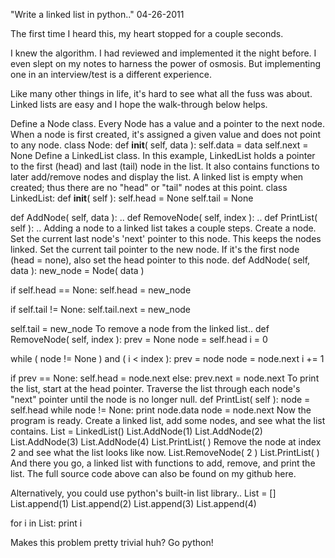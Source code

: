 "Write a linked list in python.."
04-26-2011

The first time I heard this, my heart stopped for a couple seconds.

I knew the algorithm. I had reviewed and implemented it the night before. I even slept on my notes to harness the power of osmosis. But implementing one in an interview/test is a different experience.

Like many other things in life, it's hard to see what all the fuss was about. Linked lists are easy and I hope the walk-through below helps.

Define a Node class. Every Node has a value and a pointer to the next node. When a node is first created, it's assigned a given value and does not point to any node.
class Node:
  def __init__( self, data ):
    self.data = data
    self.next = None
Define a LinkedList class. In this example, LinkedList holds a pointer to the first (head) and last (tail) node in the list. It also contains functions to later add/remove nodes and display the list. A linked list is empty when created; thus there are no "head" or "tail" nodes at this point.
class LinkedList:
  def __init__( self ):
    self.head = None
    self.tail = None

  def AddNode( self, data ):
  ..
  def RemoveNode( self, index ):
  ..
  def PrintList( self ):
  ..
Adding a node to a linked list takes a couple steps.
Create a node.
Set the current last node's 'next' pointer to this node. This keeps the nodes linked.
Set the current tail pointer to the new node. If it's the first node (head = none), also set the head pointer to this node.
def AddNode( self, data ):
  new_node = Node( data )

  if self.head == None:
    self.head = new_node

  if self.tail != None:
    self.tail.next = new_node

  self.tail = new_node
To remove a node from the linked list..
def RemoveNode( self, index ):
  prev = None
  node = self.head
  i = 0

  while ( node != None ) and ( i < index ):
    prev = node
    node = node.next
    i += 1

  if prev == None:
    self.head = node.next
  else:
    prev.next = node.next
To print the list, start at the head pointer. Traverse the list through each node's "next" pointer until the node is no longer null.
def PrintList( self ):
  node = self.head
  while node != None:
    print node.data
    node = node.next
Now the program is ready. Create a linked list, add some nodes, and see what the list contains.
List = LinkedList()
List.AddNode(1)
List.AddNode(2)
List.AddNode(3)
List.AddNode(4)
List.PrintList( )
Remove the node at index 2 and see what the list looks like now.
List.RemoveNode( 2 )
List.PrintList( )
And there you go, a linked list with functions to add, remove, and print the list. The full source code above can also be found on my github here.


Alternatively, you could use python's built-in list library..
List = []
List.append(1)
List.append(2)
List.append(3)
List.append(4)

for i in List:
     print i

Makes this problem pretty trivial huh? Go python!
